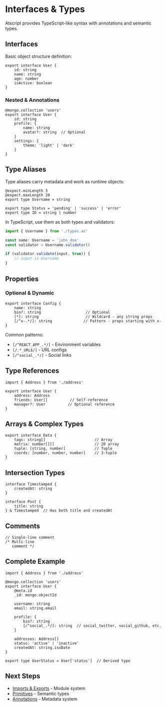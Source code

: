 # Interfaces & Types

Atscript provides TypeScript-like syntax with annotations and semantic types.

## Interfaces

Basic object structure definition:

```atscript
export interface User {
    id: string
    name: string
    age: number
    isActive: boolean
}
```

### Nested & Annotations

```atscript
@mongo.collection 'users'
export interface User {
    id: string
    profile: {
        name: string
        avatar?: string  // Optional
    }
    settings: {
        theme: 'light' | 'dark'
    }
}
```

## Type Aliases

Type aliases carry metadata and work as runtime objects:

```atscript
@expect.minLength 3
@expect.maxLength 20
export type Username = string

export type Status = 'pending' | 'success' | 'error'
export type ID = string | number
```

In TypeScript, use them as both types and validators:

```typescript
import { Username } from './types.as'

const name: Username = 'john_doe'
const validator = Username.validator()

if (validator.validate(input, true)) {
    // input is Username
}
```

## Properties

### Optional & Dynamic

```atscript
export interface Config {
    name: string
    bio?: string                    // Optional
    [*]: string                     // Wildcard - any string props
    [/^x-.*/]: string              // Pattern - props starting with x-
}
```

Common patterns:
- `[/^REACT_APP_.*/]` - Environment variables
- `[/.*_URL$/]` - URL configs
- `[/^social_.*/]` - Social links

## Type References

```atscript
import { Address } from './address'

export interface User {
    address: Address
    friends: User[]          // Self-reference
    manager?: User          // Optional reference
}
```

## Arrays & Complex Types

```atscript
export interface Data {
    tags: string[]                      // Array
    matrix: number[][]                  // 2D array
    tuple: [string, number]             // Tuple
    coords: [number, number, number]    // 3-tuple
}
```

## Intersection Types

```atscript
interface Timestamped {
    createdAt: string
}

interface Post {
    title: string
} & Timestamped  // Has both title and createdAt
```

## Comments

```atscript
// Single-line comment
/* Multi-line
   comment */
```

## Complete Example

```atscript
import { Address } from './address'

@mongo.collection 'users'
export interface User {
    @meta.id
    _id: mongo.objectId

    username: string
    email: string.email

    profile: {
        bio?: string
        [/^social_.*/]: string  // social_twitter, social_github, etc.
    }

    addresses: Address[]
    status: 'active' | 'inactive'
    createdAt: string.isoDate
}

export type UserStatus = User['status']  // Derived type
```

## Next Steps

- [Imports & Exports](/guide/imports-exports) - Module system
- [Primitives](/guide/primitives) - Semantic types
- [Annotations](/guide/annotations) - Metadata system